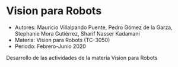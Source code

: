 <h1>Vision para Robots</h1>
<ul>
	<li>Autores: Mauricio Villalpando Puente, Pedro Gómez de la Garza, Stephanie Mora Gutiérrez, Sharif Nasser Kadamani
	<li>Materia: Vision para Robots (TC-3050)
	<li>Periodo: Febrero-Junio 2020
</ul>
<p>Desarrollo de las actividades de la materia Vision para Robots</p>

